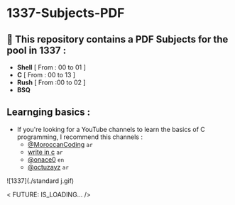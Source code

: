 # 1337-Subjects-PDF
 ## 💬 This repository contains a PDF Subjects for the pool in 1337 :
   
   - **Shell** [ From : 00 to 01 ]
   - **C**  [ From : 00 to 13 ]
   - **Rush** [ From :00 to 02 ]
   - **BSQ** 

 ## Learnging basics :
   - If you're looking for a YouTube channels to learn the basics of C programming, I recommend this channels :
       - [@MoroccanCoding](https://www.youtube.com/@MoroccanCoding) `ar`
       - [write in c](https://youtu.be/xdp7Fx5lBL4?si=bTndk2XD9n99Ell6) `ar`
       - [@onace0](https://www.youtube.com/@onaecO) `en`
       - [@octuzayz](https://www.youtube.com/@octuzayz/videos) `ar`
    
     
![1337](./standard j.gif)




< FUTURE: IS_LOADING... />
